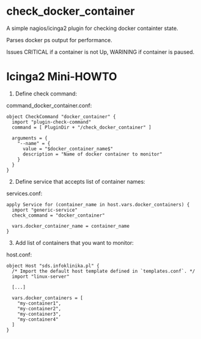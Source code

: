 # check_docker_container
A simple nagios/icinga2 plugin for checking docker containter state.

Parses docker ps output for performance.

Issues CRITICAL if a container is not Up, WARINING if container is paused.

# Icinga2 Mini-HOWTO

1. Define check command:

command_docker_container.conf:
```
object CheckCommand "docker_container" {
  import "plugin-check-command"
  command = [ PluginDir + "/check_docker_container" ]

  arguments = {
    "--name" = {
      value = "$docker_container_name$"
      description = "Name of docker container to monitor"
    }
  }
}
```

2. Define service that accepts list of container names:

services.conf:
```
apply Service for (container_name in host.vars.docker_containers) {
  import "generic-service"
  check_command = "docker_container"

  vars.docker_container_name = container_name
}
```

3. Add list of containers that you want to monitor:

host.conf:
```
object Host "sds.infoklinika.pl" {
  /* Import the default host template defined in `templates.conf`. */
  import "linux-server"

  [...]

  vars.docker_containers = [
    "my-container1",
    "my-container2",
    "my-container3",
    "my-container4"
  ]
}
```